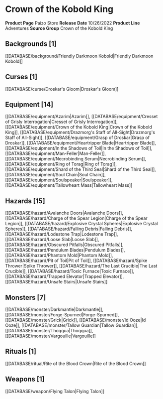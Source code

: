 ﻿---
id: '148'
name: Crown of the Kobold King
rarity: Common
type: Source

---
# Crown of the Kobold King

**Product Page** Paizo Store
**Release Date** 10/26/2022
**Product Line** Adventures
**Source Group** Crown of the Kobold King

## Backgrounds [1]

[[DATABASE/background/Friendly Darkmoon Kobold|Friendly Darkmoon Kobold]]

## Curses [1]

[[DATABASE/curse/Droskar's Gloom|Droskar's Gloom]]

## Equipment [14]

[[DATABASE/equipment/Azarim|Azarim]], [[DATABASE/equipment/Cresset of Grisly Interrogation|Cresset of Grisly Interrogation]], [[DATABASE/equipment/Crown of the Kobold King|Crown of the Kobold King]], [[DATABASE/equipment/Drazmorg's Staff of All-Sight|Drazmorg's Staff of All-Sight]], [[DATABASE/equipment/Grasp of Droskar|Grasp of Droskar]], [[DATABASE/equipment/Heartripper Blade|Heartripper Blade]], [[DATABASE/equipment/In the Shadows of Toil|In the Shadows of Toil]], [[DATABASE/equipment/Man-Feller|Man-Feller]], [[DATABASE/equipment/Necrobinding Serum|Necrobinding Serum]], [[DATABASE/equipment/Ring of Torag|Ring of Torag]], [[DATABASE/equipment/Shard of the Third Seal|Shard of the Third Seal]], [[DATABASE/equipment/Soul Chain|Soul Chain]], [[DATABASE/equipment/Soulspeaker|Soulspeaker]], [[DATABASE/equipment/Tallowheart Mass|Tallowheart Mass]]

## Hazards [15]

[[DATABASE/hazard/Avalanche Doors|Avalanche Doors]], [[DATABASE/hazard/Charge of the Spear Legion|Charge of the Spear Legion]], [[DATABASE/hazard/Explosive Crystal Spheres|Explosive Crystal Spheres]], [[DATABASE/hazard/Falling Debris|Falling Debris]], [[DATABASE/hazard/Lodestone Trap|Lodestone Trap]], [[DATABASE/hazard/Loose Slab|Loose Slab]], [[DATABASE/hazard/Obscured Pitfalls|Obscured Pitfalls]], [[DATABASE/hazard/Pendulum Blades|Pendulum Blades]], [[DATABASE/hazard/Phantom Mold|Phantom Mold]], [[DATABASE/hazard/Pit of Toil|Pit of Toil]], [[DATABASE/hazard/Spike Thrower|Spike Thrower]], [[DATABASE/hazard/The Last Crucible|The Last Crucible]], [[DATABASE/hazard/Toxic Furnace|Toxic Furnace]], [[DATABASE/hazard/Trapped Elevator|Trapped Elevator]], [[DATABASE/hazard/Unsafe Stairs|Unsafe Stairs]]

## Monsters [7]

[[DATABASE/monster/Darkmantle|Darkmantle]], [[DATABASE/monster/Forge-Spurned|Forge-Spurned]], [[DATABASE/monster/Grick|Grick]], [[DATABASE/monster/Id Ooze|Id Ooze]], [[DATABASE/monster/Tallow Guardian|Tallow Guardian]], [[DATABASE/monster/Thoqqua|Thoqqua]], [[DATABASE/monster/Vargouille|Vargouille]]

## Rituals [1]

[[DATABASE/ritual/Rite of the Blood Crown|Rite of the Blood Crown]]

## Weapons [1]

[[DATABASE/weapon/Flying Talon|Flying Talon]]